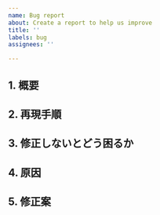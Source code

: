 ```yaml
---
name: Bug report
about: Create a report to help us improve
title: ''
labels: bug
assignees: ''

---
```


<!-- あくまでテンプレートなので必ずしもすべての項目を埋めなくてよい -->

<!-- 不具合のテンプレート -->
## 1. 概要
## 2. 再現手順
## 3. 修正しないとどう困るか
## 4. 原因
## 5. 修正案
